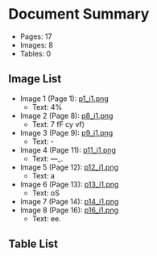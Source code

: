 # Document Summary

- Pages: 17
- Images: 8
- Tables: 0

## Image List

- Image 1 (Page 1): [p1_i1.png](pdf_images/p1_i1.png)
  - Text: 4%
- Image 2 (Page 8): [p8_i1.png](pdf_images/p8_i1.png)
  - Text: 7 fF cy vf)
- Image 3 (Page 9): [p9_i1.png](pdf_images/p9_i1.png)
  - Text: -
- Image 4 (Page 11): [p11_i1.png](pdf_images/p11_i1.png)
  - Text: —_.
- Image 5 (Page 12): [p12_i1.png](pdf_images/p12_i1.png)
  - Text: a
- Image 6 (Page 13): [p13_i1.png](pdf_images/p13_i1.png)
  - Text: oS
- Image 7 (Page 14): [p14_i1.png](pdf_images/p14_i1.png)
- Image 8 (Page 16): [p16_i1.png](pdf_images/p16_i1.png)
  - Text: ee.

## Table List

